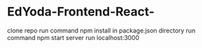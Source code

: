 # EdYoda-Frontend-React-
clone repo
run command npm install in package.json directory
run command npm start
server run localhost:3000
